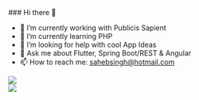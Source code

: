 <div class="bg-gray-dark">
  ### Hi there 👋

- 🔭 I’m currently working with Publicis Sapient
- 🌱 I’m currently learning PHP
- 🤔 I’m looking for help with cool App Ideas
- 💬 Ask me about Flutter, Spring Boot/REST & Angular
- 📫 How to reach me: sahebsingh@hotmail.com

<img src = "https://github-readme-stats.vercel.app/api?username=singh-saheb&&show_icons=true&title_color=ffffff&icon_color=7cccbf&text_color=daf7dc&bg_color=3d4554">
<div>
  <a href="https://github.com/singh-saheb">
  <img align="left" src="https://github-readme-stats.vercel.app/api/top-langs/?username=singh-saheb&theme=light&hide_langs_below=1" />
</a>
  </div>


</div>





